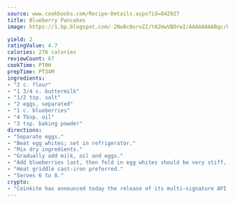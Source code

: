 ```yaml
---
source: www.cookbooks.com/Recipe-Details.aspx?id=842927
title: Blueberry Pancakes
image: https://1.bp.blogspot.com/-2Nw8c0urvZI/YA2HwVBOrwI/AAAAAAAABgc/hcoCuYbLRGghREWYfHLERS8jzKEXzVPXwCLcBGAsYHQ/s154/14.png

yield: 2
ratingValue: 4.7
calories: 276 calories
reviewCount: 67
cookTime: PT0H
prepTime: PT34M
ingredients:
- "2 c. flour"
- "1 3/4 c. buttermilk"
- "1/2 tsp. salt"
- "2 eggs, separated"
- "1 c. blueberries"
- "4 Tbsp. oil"
- "3 tsp. baking powder"
directions:
- "Separate eggs."
- "Beat egg whites; set in refrigerator."
- "Mix dry ingredients."
- "Gradually add milk, oil and eggs."
- "Add blueberries last, then fold in egg whites should be very stiff, folding by hand, not mixing."
- "Heat griddle cast-iron preferred."
- "Serves 6 to 8."
crypto:
- "Coinkite has announced today the release of its multi-signature API and Co-sign Pages, giving users the first Bitcoin platform of its kind to support M-of-15 signatures."
---
```

